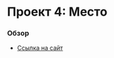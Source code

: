 # Проект 4: Место

### Обзор





* [Ссылка на сайт](https://www.figma.com/file/StZjf8HnoeLdiXS7dYrLAh/JavaScript.-Sprint-4)




